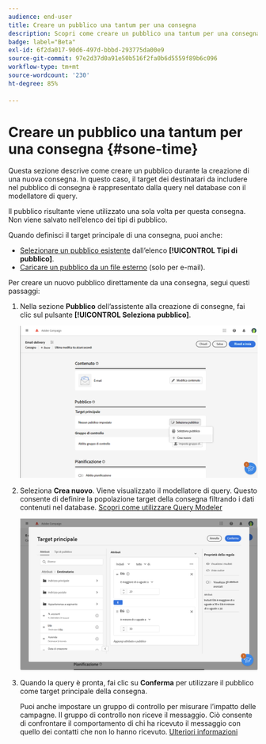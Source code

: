 ```yaml
---
audience: end-user
title: Creare un pubblico una tantum per una consegna
description: Scopri come creare un pubblico una tantum per una consegna.
badge: label="Beta"
exl-id: 6f2da017-90d6-497d-bbbd-293775da00e9
source-git-commit: 97e2d37d0a91e50b516f2fa0b6d5559f89b6c096
workflow-type: tm+mt
source-wordcount: '230'
ht-degree: 85%

---
```


# Creare un pubblico una tantum per una consegna {#sone-time}

Questa sezione descrive come creare un pubblico durante la creazione di una nuova consegna. In questo caso, il target dei destinatari da includere nel pubblico di consegna è rappresentato dalla query nel database con il modellatore di query.

Il pubblico risultante viene utilizzato una sola volta per questa consegna. Non viene salvato nell’elenco dei tipi di pubblico.

Quando definisci il target principale di una consegna, puoi anche:

* [Selezionare un pubblico esistente](add-audience.md) dall’elenco **[!UICONTROL Tipi di pubblico]**.
* [Caricare un pubblico da un file esterno](file-audience.md) (solo per e-mail).

Per creare un nuovo pubblico direttamente da una consegna, segui questi passaggi:

1. Nella sezione **Pubblico** dell’assistente alla creazione di consegne, fai clic sul pulsante **[!UICONTROL Seleziona pubblico]**.

   ![](assets/segment-builder0.png)

1. Seleziona **Crea nuovo**. Viene visualizzato il modellatore di query. Questo consente di definire la popolazione target della consegna filtrando i dati contenuti nel database. [Scopri come utilizzare Query Modeler](../query/query-modeler-overview.md)

   ![](assets/segment-builder.png)

1. Quando la query è pronta, fai clic su **Conferma** per utilizzare il pubblico come target principale della consegna.

   Puoi anche impostare un gruppo di controllo per misurare l’impatto delle campagne. Il gruppo di controllo non riceve il messaggio. Ciò consente di confrontare il comportamento di chi ha ricevuto il messaggio con quello dei contatti che non lo hanno ricevuto. [Ulteriori informazioni](control-group.md)
